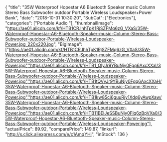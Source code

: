 {
	"title": "35W Waterproof Hopestar A6 Bluetooth Speaker music Column Stereo Bass Subwoofer outdoor Portable Wireless Loudspeaker+Power Bank",
	"date": "2018-10-31 10:30:20",
	"SubCat": ["Electronics"],
	"categories": ["Portable Audio "],
	"thumbnailImage": "https://ae01.alicdn.com/kf/HTB1CR.IhhTpK1RjSZFMq6zG_VXaS/35W-Waterproof-Hopestar-A6-Bluetooth-Speaker-music-Column-Stereo-Bass-Subwoofer-outdoor-Portable-Wireless-Loudspeaker-Power.jpg_220x220.jpg",
	"BigImage": ["https://ae01.alicdn.com/kf/HTB1CR.IhhTpK1RjSZFMq6zG_VXaS/35W-Waterproof-Hopestar-A6-Bluetooth-Speaker-music-Column-Stereo-Bass-Subwoofer-outdoor-Portable-Wireless-Loudspeaker-Power.jpg","https://ae01.alicdn.com/kf/HTB1_QlyJr9YBuNjy0Fgq6AxcXXaI/35W-Waterproof-Hopestar-A6-Bluetooth-Speaker-music-Column-Stereo-Bass-Subwoofer-outdoor-Portable-Wireless-Loudspeaker-Power.jpg","https://ae01.alicdn.com/kf/HTB1tQVyJr9YBuNjy0Fgq6AxcXXaH/35W-Waterproof-Hopestar-A6-Bluetooth-Speaker-music-Column-Stereo-Bass-Subwoofer-outdoor-Portable-Wireless-Loudspeaker-Power.jpg","https://ae01.alicdn.com/kf/HTB1kw85ci6guuRjy1Xdq6yAwpXaw/35W-Waterproof-Hopestar-A6-Bluetooth-Speaker-music-Column-Stereo-Bass-Subwoofer-outdoor-Portable-Wireless-Loudspeaker-Power.jpg","https://ae01.alicdn.com/kf/HTB11BElJeSSBuNjy0Flq6zBpVXa0/35W-Waterproof-Hopestar-A6-Bluetooth-Speaker-music-Column-Stereo-Bass-Subwoofer-outdoor-Portable-Wireless-Loudspeaker-Power.jpg"],
	"actualPrice": 89.92,
	"comparePrice": 149.87,
	"linkurl": "http://s.click.aliexpress.com/e/c1AmqYHi",
	"inStock": 136
}
